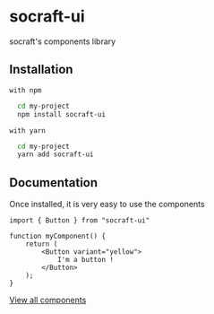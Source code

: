 
# socraft-ui

socraft's components library




## Installation

`with npm`
```bash
  cd my-project
  npm install socraft-ui
```

`with yarn`
```bash
  cd my-project
  yarn add socraft-ui
```


## Documentation

Once installed, it is very easy to use the components

```tsx
import { Button } from "socraft-ui"

function myComponent() {
    return (
        <Button variant="yellow">
            I'm a button !
        </Button>
    );
}
```

[View all components](https://socraft-public.github.io/socraft-ui/)


